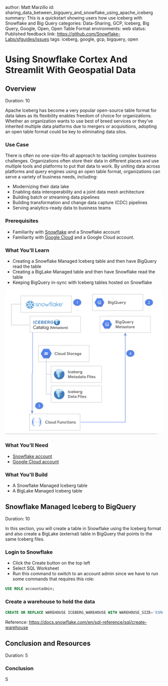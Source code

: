 author: Matt Marzillo
id: sharing_data_between_bigquery_and_snowflake_using_apache_iceberg
summary: This is a quickstart showing users how use iceberg with Snowflake and Big Query
categories: Data-Sharing, GCP, Iceberg, Big Query, Google, Open, Open Table Format
environments: web
status: Published 
feedback link: https://github.com/Snowflake-Labs/sfguides/issues
tags: iceberg, google, gcp, bigquery, open

# Using Snowflake Cortex And Streamlit With Geospatial Data
<!-- ------------------------ -->
## Overview 
Duration: 10

Apache Iceberg has become a very popular open-source table format for data lakes as its flexibility enables freedom of choice for organizations. Whether an organization wants to use best of breed services or they’ve inherited multiple data platforms due to mergers or acquisitions, adopting an open table format could be key to eliminating data silos.

### Use Case
There is often no one-size-fits-all approach to tackling complex business challenges. Organizations often store their data in different places and use multiple tools and platforms to put that data to work. By uniting data across platforms and query engines using an open table format, organizations can serve a variety of business needs, including: 
- Modernizing their data lake
- Enabling data interoperability and a joint data mesh architecture
- Building batch or streaming data pipelines
- Building transformation and change data capture (CDC) pipelines
- Serving analytics-ready data to business teams


### Prerequisites
- Familiarity with [Snowflake](https://quickstarts.snowflake.com/guide/getting_started_with_snowflake/index.html#0) and a Snowflake account
- Familiarity with [Google Cloud](https://cloud.google.com/free) and a Google Cloud account.

### What You’ll Learn
- Creating a Snowflake Managed Iceberg table and then have BigQuery read the table
- Creating a BigLake Managed table and then have Snowflake read the table
- Keeping BigQuery in-sync with Iceberg tables hosted on Snowflake

![](assets/gcpicebergarch.png)

### What You’ll Need
- [Snowflake account](https://signup.snowflake.com/) 
- [Google Cloud account](https://cloud.google.com/free)

### What You'll Build
- A Snowflake Managed Iceberg table
- A BigLake Managed Iceberg table



<!-- ------------------------ -->
## Snowflake Managed Iceberg to BigQuery
Duration: 10

In this section, you will create a table in Snowflake using the Iceberg format and also create a BigLake (external) table in BigQuery that points to the same Iceberg files.

### Login to Snowflake
- Click the Create button on the top left
- Select SQL Worksheet
- Run this command to switch to an account admin since we have to run some commands that requires this role:

```sql
USE ROLE accountadmin;
```

### Create a warehouse to hold the data

```sql
CREATE OR REPLACE WAREHOUSE ICEBERG_WAREHOUSE WITH WAREHOUSE_SIZE='XSMALL';
```
Reference: https://docs.snowflake.com/en/sql-reference/sql/create-warehouse







<!-- ------------------------ -->
## Conclusion and Resources
Duration: 5
### Conclusion

S
